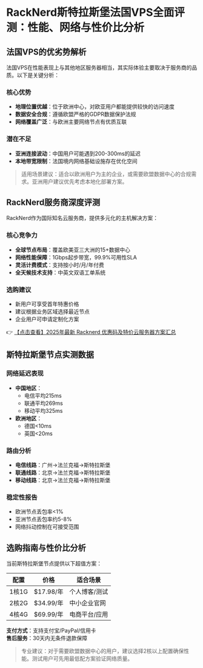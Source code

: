 # RackNerd斯特拉斯堡法国VPS全面评测：性能、网络与性价比分析

## 法国VPS的优劣势解析

法国VPS在性能表现上与其他地区服务器相当，其实际体验主要取决于服务商的品质。以下是关键分析：

### 核心优势
- **地理位置优越**：位于欧洲中心，对欧亚用户都能提供较快的访问速度
- **数据安全合规**：遵循欧盟严格的GDPR数据保护法规
- **网络覆盖广泛**：与欧洲主要网络节点有优质互联

### 潜在不足
- **亚洲连接波动**：中国用户可能遇到200-300ms的延迟
- **本地带宽限制**：法国境内网络基础设施存在优化空间

> 适用场景建议：适合以欧洲用户为主的企业，或需要欧盟数据中心的合规需求。亚洲用户建议优先考虑本地化部署方案。

## RackNerd服务商深度评测

RackNerd作为国际知名云服务商，提供多元化的主机解决方案：

### 核心竞争力
- **全球节点布局**：覆盖欧美亚三大洲的15+数据中心
- **网络性能保障**：1Gbps起步带宽，99.9%可用性SLA
- **灵活计费模式**：支持按小时/月/年付费
- **全天候技术支持**：中英文双语工单系统

### 选购建议
- 新用户可享受首年特惠价格
- 建议根据业务区域选择最近节点
- 企业用户可申请定制化方案

👉 [【点击查看】2025年最新 Racknerd 优惠码及特价云服务器方案汇总](https://bit.ly/Rack_Nerd)

## 斯特拉斯堡节点实测数据

### 网络延迟表现
- **中国地区**：
  - 电信平均215ms
  - 联通平均269ms 
  - 移动平均325ms
- **欧洲地区**：
  - 德国<10ms
  - 英国<20ms

### 路由分析
- **电信线路**：广州→法兰克福→斯特拉斯堡
- **联通线路**：北京→法兰克福→斯特拉斯堡
- **移动线路**：北京→法兰克福→斯特拉斯堡

### 稳定性报告
- 欧洲节点丢包率<1%
- 亚洲节点丢包率约5-8%
- 网络抖动控制在可接受范围

## 选购指南与性价比分析

当前斯特拉斯堡节点提供以下超值方案：

| 配置        | 价格       | 适合场景       |
|-------------|------------|----------------|
| 1核1G       | $17.98/年  | 个人博客/测试   |
| 2核2G       | $34.99/年  | 中小企业官网    |
| 4核4G       | $69.99/年  | 电商平台/应用   |

**支付方式**：支持支付宝/PayPal/信用卡  
**售后服务**：30天内无条件退款保障

> 专业建议：对于需要欧盟数据中心的用户，建议选择2核以上配置确保性能。测试用户可先用最低配方案验证网络质量。